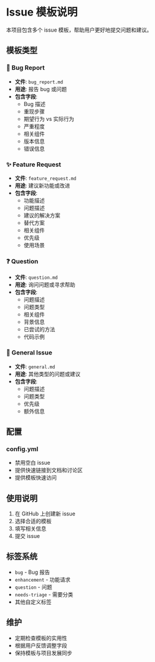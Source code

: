 # Issue 模板说明

本项目包含多个 issue 模板，帮助用户更好地提交问题和建议。

## 模板类型

### 🐛 Bug Report
- **文件**: `bug_report.md`
- **用途**: 报告 bug 或问题
- **包含字段**:
  - Bug 描述
  - 重现步骤
  - 期望行为 vs 实际行为
  - 严重程度
  - 相关组件
  - 版本信息
  - 错误信息

### ✨ Feature Request
- **文件**: `feature_request.md`
- **用途**: 建议新功能或改进
- **包含字段**:
  - 功能描述
  - 问题描述
  - 建议的解决方案
  - 替代方案
  - 相关组件
  - 优先级
  - 使用场景

### ❓ Question
- **文件**: `question.md`
- **用途**: 询问问题或寻求帮助
- **包含字段**:
  - 问题描述
  - 问题类型
  - 相关组件
  - 背景信息
  - 已尝试的方法
  - 代码示例

### 📝 General Issue
- **文件**: `general.md`
- **用途**: 其他类型的问题或建议
- **包含字段**:
  - 问题描述
  - 问题类型
  - 优先级
  - 额外信息

## 配置

### config.yml
- 禁用空白 issue
- 提供快速链接到文档和讨论区
- 提供模板快速访问

## 使用说明

1. 在 GitHub 上创建新 issue
2. 选择合适的模板
3. 填写相关信息
4. 提交 issue

## 标签系统

- `bug` - Bug 报告
- `enhancement` - 功能请求
- `question` - 问题
- `needs-triage` - 需要分类
- 其他自定义标签

## 维护

- 定期检查模板的实用性
- 根据用户反馈调整字段
- 保持模板与项目发展同步
